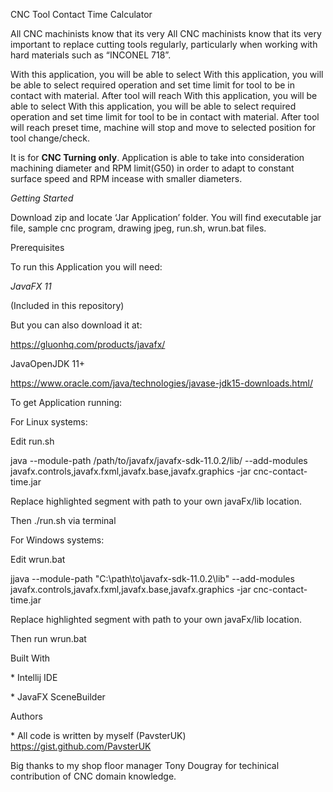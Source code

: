 CNC Tool Contact Time Calculator

All CNC machinists know that its very <span id="anchor"></span>All CNC machinists know that its very important to replace cutting tools regularly, particularly when working with hard materials such as “INCONEL 718”.

With this application, you will be able to select <span id="anchor-1"></span>With this application, you will be able to select required operation and set time limit for tool to be in contact with material. After tool will reach <span id="anchor-2"></span>With this application, you will be able to select <span id="anchor-1"></span>With this application, you will be able to select required operation and set time limit for tool to be in contact with material. After tool will reach preset time, machine will stop and move to selected position for tool change/check.

It is for **CNC Turning only**. Application is able to take into consideration machining diameter and RPM limit(G50) in order to adapt to constant surface speed and RPM incease with smaller diameters.

*Getting Started*

Download zip and locate ‘Jar Application’ folder. You will find executable jar file, sample cnc program, drawing jpeg, run.sh, wrun.bat files.

Prerequisites

To run this Application you will need:

*JavaFX 11*

(Included in this repository)

But you can also download it at:

<https://gluonhq.com/products/javafx/>

JavaOpenJDK 11+

https://www.oracle.com/java/technologies/javase-jdk15-downloads.html/

To get Application running:

For Linux systems:

Edit run.sh

java --module-path /path/to/javafx/javafx-sdk-11.0.2/lib/ --add-modules javafx.controls,javafx.fxml,javafx.base,javafx.graphics -jar cnc-contact-time.jar

Replace highlighted segment with path to your own javaFx/lib location.

Then ./run.sh via terminal

For Windows systems:

Edit wrun.bat

jjava --module-path "C:\\path\\to\\javafx-sdk-11.0.2\\lib" --add-modules javafx.controls,javafx.fxml,javafx.base,javafx.graphics -jar cnc-contact-time.jar

Replace highlighted segment with path to your own javaFx/lib location.

Then run wrun.bat

Built With

\* Intellij IDE

\* JavaFX SceneBuilder

Authors

\* All code is written by myself (PavsterUK) https://gist.github.com/PavsterUK

Big thanks to my shop floor manager Tony Dougray for techinical contribution of CNC domain knowledge.
